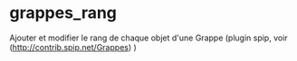 grappes_rang
============

Ajouter et modifier le rang de chaque objet d'une Grappe (plugin spip, voir (http://contrib.spip.net/Grappes) )